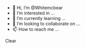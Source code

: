 - 👋 Hi, I’m @Whitemcbear
- 👀 I’m interested in ...
- 🌱 I’m currently learning ...
- 💞️ I’m looking to collaborate on ...
- 📫 How to reach me ...

<!---
Whitemcbear/Whitemcbear is a ✨ special ✨ repository because its `README.md` (this file) appears on your GitHub profile.
You can click the Preview link to take a look at your changes.
--->
Clear
